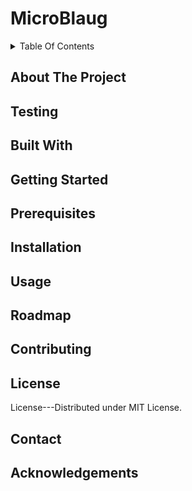 # MicroBlaug


<details>
<summary>Table Of Contents</summary>
<ol dir="auto">
<li type="I"><a href="#about-the-project">About The Project</a></li>
<ul dir="auto">
<li><a href="#built-with">Built With</a></li>
</ul>
<li type="I"><a href="#getting-started">Getting Started</a></li>
<ul dir="auto">
<li><a href="#prerequisites">Prerequisites</a></li>
<li><a href="#installation">Installation</a></li>
</ul>
<li type="I"><a href="#usage">Usage</a></li>
<li type="I"><a href="#roadmap">Roadmap</a></li>
<li type="I"><a href="#contributing">Contributing</a></li>
<li type="I"><a href="#license">License</a></li>
<li type="I"><a href="#contact">Contact</a></li>
<li type="I"><a href="#acknowledgements">Acknowledgements</a></li>
</ol>
</details>

## About The Project

## Testing

## Built With


## Getting Started

## Prerequisites

## Installation

## Usage

## Roadmap

## Contributing

## License
License---Distributed under MIT License.

## Contact

## Acknowledgements